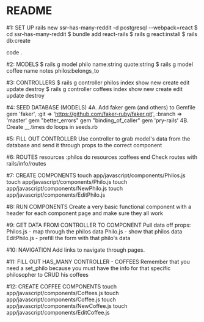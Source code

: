 # README
#1: SET UP
  rails new ssr-has-many-reddit -d postgresql --webpack=react
  $ cd ssr-has-many-reddit
  $ bundle add react-rails
  $ rails g react:install
  $ rails db:create

  code .

#2: MODELS
  $ rails g model philo name:string quote:string 
  $ rails g model coffee name notes philos:belongs_to

#3: CONTROLLERS
  $ rails g controller philos index show new create edit update destroy
  $ rails g controller coffees index show new create edit update destroy

#4: SEED DATABASE (MODELS)
  4A. Add faker gem (and others) to Gemfile
    gem 'faker', :git => 'https://github.com/faker-ruby/faker.git', :branch => 
      'master'
    gem "better_errors"
    gem "binding_of_caller"
    gem 'pry-rails'
  4B. Create __.times do loops in seeds.rb

#5: FILL OUT CONTROLLER
  Use controller to grab model's data from the database and send
  it through props to the correct component

#6: ROUTES 
    resources :philos do
    resources :coffees 
    end
  Check routes with rails/info/routes

#7: CREATE COMPONENTS
  touch app/javascript/components/Philos.js
  touch app/javascript/components/Philo.js
  touch app/javascript/components/NewPhilo.js
  touch app/javascript/components/EditPhilo.js

#8: RUN COMPONENTS
  Create a very basic functional component with a header 
  for each component page and make sure they all work

#9: GET DATA FROM CONTROLLER TO COMPONENT
  Pull data off props: 
  Philos.js - map through the philos data
  Philo.js - show that philos data
  EditPhilo.js - prefill the form with that philo's data
  
#10: NAVIGATION
  Add links to navigate through pages.
  
#11: FILL OUT HAS_MANY CONTROLLER - COFFEES
  Remember that you need a set_philo because you must have the 
  info for that specific philosopher to CRUD his coffees

#12: CREATE COFFEE COMPONENTS
  touch app/javascript/components/Coffees.js
  touch app/javascript/components/Coffee.js
  touch app/javascript/components/NewCoffee.js
  touch app/javascript/components/EditCoffee.js